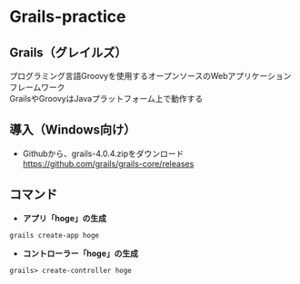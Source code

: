 # Grails-practice

## Grails（グレイルズ）

プログラミング言語Groovyを使用するオープンソースのWebアプリケーションフレームワーク<br>
GrailsやGroovyはJavaプラットフォーム上で動作する

## 導入（Windows向け）

* Githubから、grails-4.0.4.zipをダウンロード<br>
https://github.com/grails/grails-core/releases

## コマンド

* **アプリ「hoge」の生成**
```
grails create-app hoge
```
* **コントローラー「hoge」の生成**
```
grails> create-controller hoge
```
